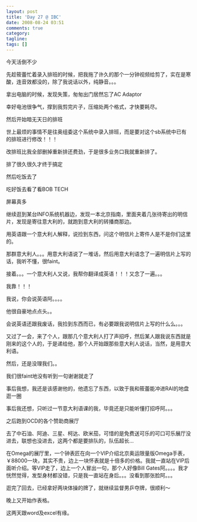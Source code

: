 ```yaml
---
layout: post
title: 'Day 27 @ IBC'
date: 2008-08-24 03:51
comments: true
category: 
tagline: 
tags: []
---
```

    

今天活倒不少

  

  

先趁筱蕾忙着录入排班的时候，把我拖了许久的那个一分钟视频给剪了，实在是寒酸，连音效都没的，除了我说话以外，纯静音。。。

拿出电脑的时候，发现失策，匆匆出门居然忘了AC Adaptor

幸好电池很争气，撑到我剪完片子，压缩处两个格式，才快要耗尽。

  

  

然后开始暗无天日的排班

世上最烦的事情不是往奥组委这个系统中录入排班，而是要对这个sb系统中已有的排班进行修改！！！

改排班比我全部删掉重新排还费劲，于是很多业务口我就重新排了。

  

排了很久很久才终于搞定

  

  

然后吃饭去了

吃好饭去看了看BOB TECH

屏幕真多

继续逛到某台INFO系统机器边，发现一本北京指南，里面夹着几张待寄出的明信片，发现是寄往意大利的，就跑到意大利的转播商那边。

用英语跟一个意大利人解释，说捡到东西，问这个明信片上寄件人是不是你们这里的。

那群意大利人。。。用意大利语说了一堆话，然后用意大利语念了一遍明信片上写的话，我听不懂，很faint。

接着。。。一个意大利人又说，我帮你翻译成英语！！！又念了一遍。。。

我靠！！！

我说，你会说英语阿。。。。

他很自豪地点点头。。

会说英语还跟我废话，我捡到东西而已，有必要跟我说明信片上写的什么么。。。

又过了一会，来了个人，跟那几个意大利人打了声招呼，然后某人跟我说东西就是刚来的这个人的，于是递给他，那个人开始跟那些意大利人说话，当然，是用意大利语。

然后，还是没理我们。。

我们很faint地没有听到一句谢谢就走了

  

事后我想，我还是该感谢他的，他遗忘了东西，以致于我和筱蕾能冲进RAI的地盘逛一圈

事后我还想，只听过一节意大利语课的我，毕竟还是只能听懂打招呼阿。。。

  

  

之后跑到OCD的各个赞助商展厅

去了中石油、阿迪、三星、柯达、欧米茄，可惜的是免费送可乐的可口可乐展厅没进去，联想也没进去，这两个都是要排队的，队伍超长…

在Omega的展厅里，一个钟表匠在向一个VIP介绍北京奥运限量版Omega手表，￥88000一块，其实不贵，边上一块怀表就是十倍多的价格。我就一直站在VIP后面听介绍。等VIP走了，边上一个人冒出一句，那个人好像Bill Gates阿。。。。我才恍然觉得，发型身材都没错，只是我一直站在身后。。。没看到那张脸阿。。。

  

  

逛完了回去，已经拿好两块体操的牌了，就继续监督男乒夺牌，很顺利～

  

晚上又开始作表格。

  

这两天跟word及excel有缘。
